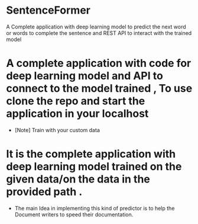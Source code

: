 # SentenceFormer
 A Complete application with deep learning model to predict the next word or words to complete the sentence and REST API to interact with the trained model

# A complete application with code for deep learning model and API to connect to the model trained , To use clone the repo and start the application in your localhost
* [Note] Train with your custom data

# It is the complete application with deep learning model trained on the given data/on the data in the provided path .

* The main Idea in implementing this kind of predictor is to help the Document writers to speed their documentation.
